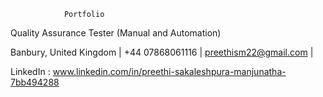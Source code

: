                 Portfolio
                
Quality Assurance Tester (Manual and Automation)

Banbury, United Kingdom | +44 07868061116 | preethism22@gmail.com |

LinkedIn : www.linkedin.com/in/preethi-sakaleshpura-manjunatha-7bb494288

